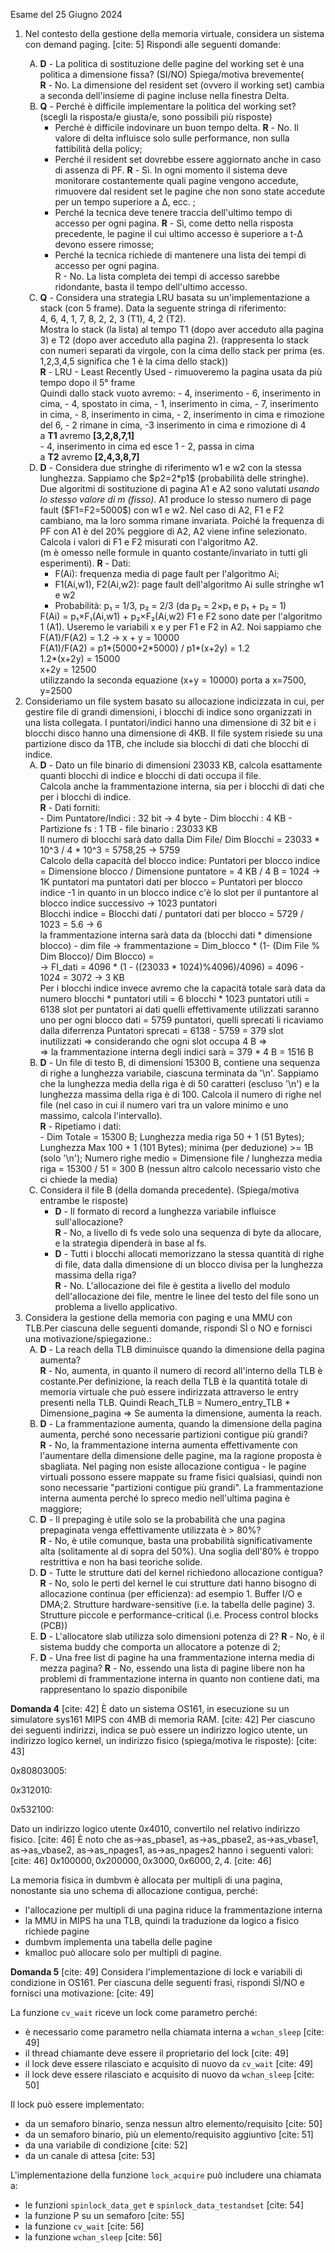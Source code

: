 Esame del 25 Giugno 2024
<!-- 
<ol style="list-style-type: upper-alpha">
<li>the letter A</li>
<li>the letter B</li>
<li>etc</li>
</ol>

<style type="text/css">
   /* Indent Formatting */
   /* Format: a-1-i-A-1-I */
   ol {list-style-type: lower-alpha;}
   ol ol { list-style-type: decimal;}
   ol ol ol { list-style-type: lower-roman;}
   ol ol ol ol { list-style-type: upper-alpha;}
   ol ol ol ol ol { list-style-type: decimal;}
   ol ol ol ol ol ol { list-style-type: upper-roman;}
   /* https://www.w3schools.com/cssref/pr_list-style-type.asp */
   /* https://stackoverflow.com/questions/11445453/css-set-li-indent */
   /* https://stackoverflow.com/questions/13366820/how-do-you-make-lettered-lists-using-markdown */
</style> 
-->
<ol>
<li>Nel contesto della gestione della memoria virtuale, considera un sistema con demand paging. [cite: 5]
Rispondi alle seguenti domande:</li>
<ol style="list-style-type: upper-alpha">
<li><b>D</b> - La politica di sostituzione delle pagine del working set è una politica a dimensione fissa? (SI/NO) Spiega/motiva brevemente(<br>
<b>R</b> - No. La dimensione del resident set (ovvero il working set) cambia a seconda dell'insieme di pagine incluse nella finestra Delta.
</li>
<li>
<b>Q</b> - Perché è difficile implementare la politica del working set? (scegli la risposta/e giusta/e, sono possibili più risposte)<br>
<ul>
<li>Perché è difficile indovinare un buon tempo delta.
<b>R</b> - No. Il valore di delta influisce solo sulle performance, non sulla fattibilità della policy;
</li>
<li>Perché il resident set dovrebbe essere aggiornato anche in caso di assenza di PF.
<b>R</b> - Sì. In ogni momento il sistema deve monitorare costantemente quali pagine vengono accedute, rimuovere dal resident set le pagine che non sono state accedute per un tempo superiore a Δ, ecc. ;
</li>
<li>Perché la tecnica deve tenere traccia dell'ultimo tempo di accesso per ogni pagina.
<b>R</b> - Sì, come detto nella risposta precedente, le pagine il cui ultimo accesso è superiore a t-Δ devono essere rimosse;
</li>
<li>Perché la tecnica richiede di mantenere una lista dei tempi di accesso per ogni pagina.
<br>R</b> - No. La lista completa dei tempi di accesso sarebbe ridondante, basta il tempo dell'ultimo accesso.
</li>
</ul>
</li><!-- fine di B -->
<li><b>Q</b> - Considera una strategia LRU basata su un'implementazione a stack (con 5 frame). Data la seguente stringa di riferimento:<br>
4, 6, 4, 1, 7, 8, 2, 2, 3 (T1), 4, 2 (T2).
<br>Mostra lo stack (la lista) al tempo T1 (dopo aver acceduto alla pagina 3) e T2 (dopo aver acceduto alla pagina 2).
(rappresenta lo stack con numeri separati da virgole, con la cima dello stack per prima (es. 1,2,3,4,5 significa che 1 è la cima dello stack)) 
<br><b>R</b> - LRU - Least Recently Used - rimuoveremo la pagina usata da più tempo dopo il 5° frame<br>
Quindi dallo stack vuoto avremo: - 4, inserimento - 6, inserimento in cima, - 4, spostato in cima, - 1, inserimento in cima, - 7, inserimento in cima, - 8, inserimento in cima,
- 2, inserimento in cima e rimozione del 6, - 2 rimane in cima, -3 inserimento in cima e rimozione di 4<br>
a <b>T1</b> avremo <b>[3,2,8,7,1]</b><br>
- 4, inserimento in cima ed esce 1 - 2, passa in cima<br>
a <b>T2</b> avremo <b>[2,4,3,8,7]</b>
</li>
<li><b>D</b> - Considera due stringhe di riferimento w1 e w2 con la stessa lunghezza.
Sappiamo che $p2=2*p1$ (probabilità delle stringhe). Due algoritmi di sostituzione di pagina A1 e A2 sono valutati 
<i>usando lo stesso valore di m (fisso)</i>. A1 produce lo stesso numero di page fault ($F1=F2=5000$) con w1 e w2. 
Nel caso di A2, F1 e F2 cambiano, ma la loro somma rimane invariata. Poiché la frequenza di PF con A1 è del 20% peggiore
di A2, A2 viene infine selezionato. Calcola i valori di F1 e F2 misurati con l'algoritmo A2.<br>
(m è omesso nelle formule in quanto costante/invariato in tutti gli esperimenti).
<b>R</b> - Dati: 
<ul>
<li>F(Ai): frequenza media di page fault per l'algoritmo Ai;</li>
<li>F1(Ai,w1), F2(Ai,w2): page fault dell'algoritmo Ai sulle stringhe w1 e w2</li>
<li>Probabilità: p₁ = 1/3, p₂ = 2/3 (da p₂ = 2×p₁ e p₁ + p₂ = 1)</li></ul> 
F(Ai) = p₁×F₁(Ai,w1) + p₂×F₂(Ai,w2)
F1 e F2 sono date per l'algoritmo 1 (A1). Useremo le variabili x e y per F1 e F2 in A2.
Noi sappiamo che F(A1)/F(A2) = 1.2 -> x + y = 10000 <br>
F(A1)/F(A2) = p1*(5000+2*5000) / p1*(x+2y) = 1.2 <br>
1.2*(x+2y) = 15000 <br>
x+2y = 12500 <br>
utilizzando la seconda equazione (x+y = 10000) porta a x=7500, y=2500
</li>
</ol>
<li>Consideriamo un file system basato su allocazione indicizzata in cui, per gestire file di grandi dimensioni, i blocchi 
di indice sono organizzati in una lista collegata. I puntatori/indici hanno una dimensione di 32 bit e i blocchi disco hanno una dimensione di 4KB. 
Il file system risiede su una partizione disco da 1TB, che include sia blocchi di dati che blocchi di indice.
<ol style="list-style-type: upper-alpha">
<li><b>D</b> - Dato un file binario di dimensioni 23033 KB, calcola esattamente quanti blocchi di indice e blocchi di dati occupa il file.<br>
Calcola anche la frammentazione interna, sia per i blocchi di dati che per i blocchi di indice.<br>
<b>R</b> - Dati forniti:<br>
- Dim Puntatore/Indici : 32 bit -> 4 byte
- Dim blocchi : 4 KB
- Partizione fs : 1 TB
- file binario : 23033 KB <br>
Il numero di blocchi sarà dato dalla Dim File/ Dim Blocchi = 23033 * 10^3 / 4 * 10^3 = 5758,25 -> 5759<br>
Calcolo della capacità del blocco indice: Puntatori per blocco indice = Dimensione blocco / Dimensione puntatore = 4 KB / 4 B = 1024 -> 1K puntatori
ma puntatori dati per blocco = Puntatori per blocco indice -1 in quanto in un blocco indice c'è lo slot per il puntantore al blocco indice successivo -> 1023 puntatori <br>
Blocchi indice = Blocchi dati / puntatori dati per blocco = 5729 / 1023 = 5.6 -> 6 <br>
la frammentazione interna sarà data da (blocchi dati * dimensione blocco) - dim file -> frammentazione = Dim_blocco * (1- (Dim File % Dim Blocco)/ Dim Blocco) =<br>
 -> FI_dati = 4096 * (1 - ((23033 * 1024)%4096)/4096) = 4096 - 1024 = 3072 -> 3 KB <br>
 Per i blocchi indice invece avremo che la capacità totale sarà data da numero blocchi * puntatori utili = 6 blocchi * 1023 puntatori utili = 6138 slot per puntatori ai dati
quelli effettivamente utilizzati saranno uno per ogni blocco dati = 5759 puntatori, quelli sprecati li ricaviamo dalla diferrenza
Puntatori sprecati = 6138 - 5759  = 379 slot inutilizzati => considerando che ogni slot occupa 4 B => <br>
=> la frammentazione interna degli indici sarà = 379 * 4 B = 1516 B
</li>
<li><b>D</b> - Un file di testo B, di dimensioni 15300 B, contiene una sequenza di righe a lunghezza variabile, ciascuna terminata da '\n'.
Sappiamo che la lunghezza media della riga è di 50 caratteri (escluso '\n') e la lunghezza massima della riga è di 100. 
Calcola il numero di righe nel file (nel caso in cui il numero vari tra un valore minimo e uno massimo, calcola l'intervallo). <br>
<b>R</b> - Ripetiamo i dati: <br>
- Dim Totale = 15300 B; Lunghezza media riga 50 + 1 (51 Bytes); Lunghezza Max 100 + 1 (101 Bytes); minima (per deduzione) >= 1B (solo '\n');
Numero righe medio = Dimensione file / lunghezza media riga = 15300 / 51 = 300 B (nessun altro calcolo necessario visto che ci chiede la media)
</li>
<li>Considera il file B (della domanda precedente). (Spiega/motiva entrambe le risposte) 
<ul>
<li><b>D</b> - Il formato di record a lunghezza variabile influisce sull'allocazione?<br>
<b>R</b> - No, a livello di fs vede solo una sequenza di byte da allocare, e la strategia dipenderà in base al fs.
</li>
<li><b>D</b> - Tutti i blocchi allocati memorizzano la stessa quantità di righe di file, data dalla dimensione di un blocco divisa per la lunghezza massima della riga?<br>
<b>R</b> - No. L'allocazione dei file è gestita a livello del modulo dell'allocazione dei file, mentre le linee del testo del file sono un problema a livello applicativo.
</li>
</ul>
</li>
</ol>
</li>
<li>Considera la gestione della memoria con paging e una MMU con TLB.Per ciascuna delle seguenti domande, rispondi SÌ o NO e fornisci una motivazione/spiegazione.:
<ol style="list-style-type: upper-alpha">
<li><b>D</b> - La reach della TLB diminuisce quando la dimensione della pagina aumenta?<br>
<b>R</b> - No, aumenta, in quanto il numero di record all'interno della TLB è costante.Per definizione, la reach della TLB è la quantità totale di memoria virtuale
che può essere indirizzata attraverso le entry presenti nella TLB. Quindi Reach_TLB = Numero_entry_TLB * Dimensione_pagina =>
Se aumenta la dimensione, aumenta la reach.
</li>
<li><b>D</b> - La frammentazione aumenta, quando la dimensione della pagina aumenta, perché sono necessarie partizioni contigue più grandi? <br>
<b>R</b> - No, la frammentazione interna aumenta effettivamente con l'aumentare della dimensione delle pagine, 
ma la ragione proposta è sbagliata. Nel paging non esiste allocazione contigua - le pagine virtuali possono essere 
mappate su frame fisici qualsiasi, quindi non sono necessarie "partizioni contigue più grandi". La frammentazione interna 
aumenta perché lo spreco medio nell'ultima pagina è maggiore;
</li>
<li>
<b>D</b> - Il prepaging è utile solo se la probabilità che una pagina prepaginata venga effettivamente utilizzata è > 80%? <br>
<b>R</b> - No, è utile comunque, basta una probabilità significativamente alta (solitamente al di sopra del 50%).
Una soglia dell'80% è troppo restrittiva e non ha basi teoriche solide.
</li>
<li>
<b>D</b> - Tutte le strutture dati del kernel richiedono allocazione contigua?
<b>R</b> - No, solo le perti del kernel le cui strutture dati hanno bisogno di allocazione continua (per efficienza):
ad esempio 1. Buffer I/O e DMA;2. Strutture hardware-sensitive (i.e. la tabella delle pagine) 3. 
Strutture piccole e performance-critical (i.e. Process control blocks (PCB))
</li>
<li>
<b>D</b> - L'allocatore slab utilizza solo dimensioni potenza di 2? 
<b>R</b> - No, è il sistema buddy che comporta un allocatore a potenze di 2;
</li>
<li>
<b>D</b> - Una free list di pagine ha una frammentazione interna media di mezza pagina?
<b>R</b> - No, essendo una lista di pagine libere non ha problemi di frammentazione interna in quanto non contiene dati, ma rappresentano
lo spazio disponibile
</li>
</ol>
</li>
</ol>


**Domanda 4** [cite: 42]
È dato un sistema OS161, in esecuzione su un simulatore sys161 MIPS con 4MB di memoria RAM. [cite: 42] Per ciascuno dei seguenti indirizzi, indica se può essere un indirizzo logico utente, un indirizzo logico kernel, un indirizzo fisico (spiega/motiva le risposte): [cite: 43]

$0x80803005$:

$0x312010$:

$0x532100$:

Dato un indirizzo logico utente $0x4010$, convertilo nel relativo indirizzo fisico. [cite: 46] È noto che as->as\_pbase1, as->as\_pbase2, as->as\_vbase1, as->as\_vbase2, as->as\_npages1, as->as\_npages2 hanno i seguenti valori: [cite: 46]
$0x100000, 0x200000, 0x3000, 0x6000, 2, 4$. [cite: 46]

La memoria fisica in dumbvm è allocata per multipli di una pagina, nonostante sia uno schema di allocazione contigua, perché:

* l'allocazione per multipli di una pagina riduce la frammentazione interna
* la MMU in MIPS ha una TLB, quindi la traduzione da logico a fisico richiede pagine
* dumbvm implementa una tabella delle pagine
* kmalloc può allocare solo per multipli di pagine.

**Domanda 5** [cite: 49]
Considera l'implementazione di lock e variabili di condizione in OS161. Per ciascuna delle seguenti frasi, rispondi SÌ/NO e fornisci una motivazione: [cite: 49]

La funzione `cv_wait` riceve un lock come parametro perché:

* è necessario come parametro nella chiamata interna a `wchan_sleep` [cite: 49]
* il thread chiamante deve essere il proprietario del lock [cite: 49]
* il lock deve essere rilasciato e acquisito di nuovo da `cv_wait` [cite: 49]
* il lock deve essere rilasciato e acquisito di nuovo da `wchan_sleep` [cite: 50]

Il lock può essere implementato:

* da un semaforo binario, senza nessun altro elemento/requisito [cite: 50]
* da un semaforo binario, più un elemento/requisito aggiuntivo [cite: 51]
* da una variabile di condizione [cite: 52]
* da un canale di attesa [cite: 53]

L'implementazione della funzione `lock_acquire` può includere una chiamata a:

* le funzioni `spinlock_data_get` e `spinlock_data_testandset` [cite: 54]
* la funzione P su un semaforo [cite: 55]
* la funzione `cv_wait` [cite: 56]
* la funzione `wchan_sleep` [cite: 56]